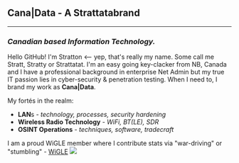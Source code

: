 ## Cana|Data - A Strattatabrand
---
### *Canadian based Information Technology.*
Hello GitHub! I'm Stratton <-- yep, that's really my name.  Some call me Stratt, Stratty or Strattatat.
I'm an easy going key-clacker from NB, Canada and I have a professional background in enterprise Net Admin but
my true IT passion lies in cyber-security & penetration testing.  When I need to, I brand my work as **Cana|Data**.

My fortés in the realm:

- **LAN**s - *technology, processes, security hardening*
- **Wireless Radio Technology** - *WiFi, BT(LE), SDR*
- **OSINT Operations** - *techniques, software, tradecraft*

I am a proud WiGLE member where I contribute stats via "war-driving" or "stumbling" - [WiGLE](https://www.wigle.net)
<a href="https://wigle.net">
<img border="0" src="https://wigle.net/bi/iUf4AJGzrI7WuQL1B2QzJw.png">
</a>


